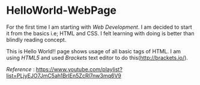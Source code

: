 # HelloWorld-WebPage

For the first time I am starting with *Web Development*. I am decided to start it from the basics i.e; HTML and CSS. I felt learning with doing is better than blindly reading concept. 

This is  Hello World!! page shows usage of all basic tags of HTML. I am using *HTML5* and used *Brackets* text editor to do this(http://brackets.io/).

*Reference* : https://www.youtube.com/playlist?list=PLjyEJO7JmC5ah1BrIEn5ZcRl7nw3mq6V9
